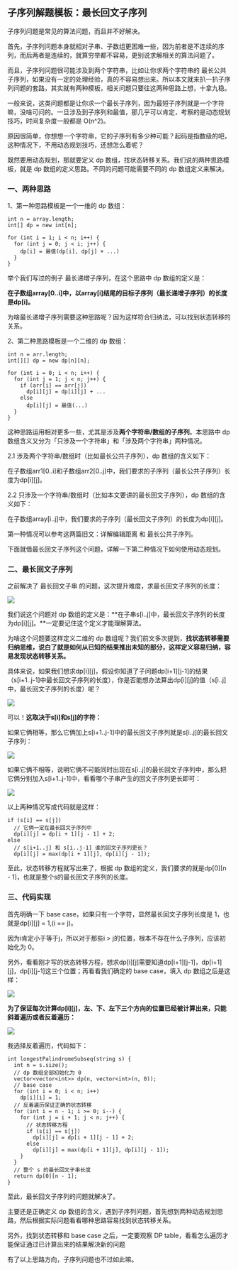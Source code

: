 ## 子序列解题模板：最长回文子序列

子序列问题是常见的算法问题，而且并不好解决。

首先，子序列问题本身就相对子串、子数组更困难一些，因为前者是不连续的序列，而后两者是连续的，就算穷举都不容易，更别说求解相关的算法问题了。

而且，子序列问题很可能涉及到两个字符串，比如让你求两个字符串的 最长公共子序列，如果没有一定的处理经验，真的不容易想出来。所以本文就来扒一扒子序列问题的套路，其实就有两种模板，相关问题只要往这两种思路上想，十拿九稳。

一般来说，这类问题都是让你求一个最长子序列，因为最短子序列就是一个字符嘛，没啥可问的。一旦涉及到子序列和最值，那几乎可以肯定，考察的是动态规划技巧，时间复杂度一般都是 O(n^2)。

原因很简单，你想想一个字符串，它的子序列有多少种可能？起码是指数级的吧，这种情况下，不用动态规划技巧，还想怎么着呢？

既然要用动态规划，那就要定义 dp 数组，找状态转移关系。我们说的两种思路模板，就是 dp 数组的定义思路。不同的问题可能需要不同的 dp 数组定义来解决。

### 一、两种思路

1、第一种思路模板是一个一维的 dp 数组：

```
int n = array.length;
int[] dp = new int[n];

for (int i = 1; i < n; i++) {
  for (int j = 0; j < i; j++) {
    dp[i] = 最值(dp[i], dp[j] + ...)
  }
}
```

举个我们写过的例子 最长递增子序列，在这个思路中 dp 数组的定义是：

**在子数组array[0..i]中，以array[i]结尾的目标子序列（最长递增子序列）的长度是dp[i]。**

为啥最长递增子序列需要这种思路呢？因为这样符合归纳法，可以找到状态转移的关系。

2、第二种思路模板是一个二维的 dp 数组：

```
int n = arr.length;
int[][] dp = new dp[n][n];

for (int i = 0; i < n; i++) {
  for (int j = 1; j < n; j++) {
    if (arr[i] == arr[j]) 
      dp[i][j] = dp[i][j] + ...
    else
      dp[i][j] = 最值(...)
  }
}
```

这种思路运用相对更多一些，尤其是涉及**两个字符串/数组的子序列**。本思路中 dp 数组含义又分为「只涉及一个字符串」和「涉及两个字符串」两种情况。

2.1 涉及两个字符串/数组时（比如最长公共子序列），dp 数组的含义如下：

在子数组arr1[0..i]和子数组arr2[0..j]中，我们要求的子序列（最长公共子序列）长度为dp[i][j]。

2.2 只涉及一个字符串/数组时（比如本文要讲的最长回文子序列），dp 数组的含义如下：

在子数组array[i..j]中，我们要求的子序列（最长回文子序列）的长度为dp[i][j]。

第一种情况可以参考这两篇旧文：详解编辑距离 和 最长公共子序列。

下面就借最长回文子序列这个问题，详解一下第二种情况下如何使用动态规划。

### 二、最长回文子序列

之前解决了 最长回文子串 的问题，这次提升难度，求最长回文子序列的长度：

![](1.jpg)

我们说这个问题对 dp 数组的定义是：**在子串s[i..j]中，最长回文子序列的长度为dp[i][j]。**一定要记住这个定义才能理解算法。

为啥这个问题要这样定义二维的 dp 数组呢？我们前文多次提到，**找状态转移需要归纳思维，说白了就是如何从已知的结果推出未知的部分，这样定义容易归纳，容易发现状态转移关系。**

具体来说，如果我们想求dp[i][j]，假设你知道了子问题dp[i+1][j-1]的结果（s[i+1..j-1]中最长回文子序列的长度），你是否能想办法算出dp[i][j]的值（s[i..j]中，最长回文子序列的长度）呢？

![](2.jpg)

可以！**这取决于s[i]和s[j]的字符：**

如果它俩相等，那么它俩加上s[i+1..j-1]中的最长回文子序列就是s[i..j]的最长回文子序列：

![](3.jpg)

如果它俩不相等，说明它俩不可能同时出现在s[i..j]的最长回文子序列中，那么把它俩分别加入s[i+1..j-1]中，看看哪个子串产生的回文子序列更长即可：

![](4.jpg)

以上两种情况写成代码就是这样：

```
if (s[i] == s[j])
  // 它俩一定在最长回文子序列中
  dp[i][j] = dp[i + 1][j - 1] + 2;
else
  // s[i+1..j] 和 s[i..j-1] 谁的回文子序列更长？
  dp[i][j] = max(dp[i + 1][j], dp[i][j - 1]);
```

至此，状态转移方程就写出来了，根据 dp 数组的定义，我们要求的就是dp[0][n - 1]，也就是整个s的最长回文子序列的长度。

### 三、代码实现

首先明确一下 base case，如果只有一个字符，显然最长回文子序列长度是 1，也就是dp[i][j] = 1,(i == j)。

因为i肯定小于等于j，所以对于那些i > j的位置，根本不存在什么子序列，应该初始化为 0。

另外，看看刚才写的状态转移方程，想求dp[i][j]需要知道dp[i+1][j-1]，dp[i+1][j]，dp[i][j-1]这三个位置；再看看我们确定的 base case，填入 dp 数组之后是这样：

![](5.jpg)

**为了保证每次计算dp[i][j]，左、下、左下三个方向的位置已经被计算出来，只能斜着遍历或者反着遍历：**

![](6.jpg)

我选择反着遍历，代码如下：

```
int longestPalindromeSubseq(string s) {
  int n = s.size();
  // dp 数组全部初始化为 0
  vector<vector<int>> dp(n, vector<int>(n, 0));
  // base case
  for (int i = 0; i < n; i++)
    dp[i][i] = 1;
  // 反着遍历保证正确的状态转移
  for (int i = n - 1; i >= 0; i--) {
    for (int j = i + 1; j < n; j++) {
      // 状态转移方程
      if (s[i] == s[j])
        dp[i][j] = dp[i + 1][j - 1] + 2;
      else
        dp[i][j] = max(dp[i + 1][j], dp[i][j - 1]);
    }
  }
  // 整个 s 的最长回文子串长度
  return dp[0][n - 1];
}
```

至此，最长回文子序列的问题就解决了。

主要还是正确定义 dp 数组的含义，遇到子序列问题，首先想到两种动态规划思路，然后根据实际问题看看哪种思路容易找到状态转移关系。

另外，找到状态转移和 base case 之后，一定要观察 DP table，看看怎么遍历才能保证通过已计算出来的结果解决新的问题

有了以上思路方向，子序列问题也不过如此嘛。